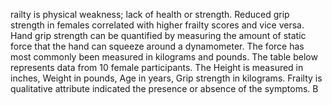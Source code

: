 railty is physical weakness; lack of health or strength. Reduced grip strength in females correlated
with higher frailty scores and vice versa. Hand grip strength can be quantified by measuring the amount
of static force that the hand can squeeze around a dynamometer. The force has most commonly been
measured in kilograms and pounds. The table below represents data from 10 female participants. The
Height is measured in inches, Weight in pounds, Age in years, Grip strength in kilograms. Frailty is
qualitative attribute indicated the presence or absence of the symptoms. B

